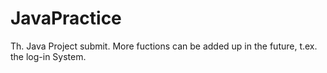 # JavaPractice
Th. Java Project submit.
More fuctions can be added up in the future, t.ex. the log-in System.
